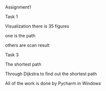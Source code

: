 Assignment1

Task 1  

Visualization there is 35 figures   

one is the path   

others are scan result
 
Task 3

The shortest path   

Through Dijkstra to find out the shortest path  

All of the work is done by Pycharm in Windows 
